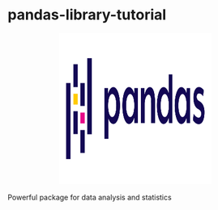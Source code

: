 # pandas-library-tutorial

<p align="center"><img src="pandas.png"width=300px height=300px></p>

Powerful package for data analysis and statistics
